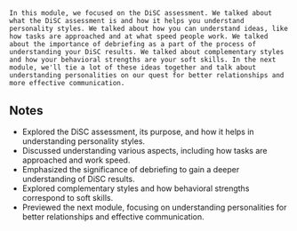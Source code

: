 ## 
```
In this module, we focused on the DiSC assessment. We talked about what the DiSC assessment is and how it helps you understand personality styles. We talked about how you can understand ideas, like how tasks are approached and at what speed people work. We talked about the importance of debriefing as a part of the process of understanding your DiSC results. We talked about complementary styles and how your behavioral strengths are your soft skills. In the next module, we'll tie a lot of these ideas together and talk about understanding personalities on our quest for better relationships and more effective communication.
```

## Notes
- Explored the DiSC assessment, its purpose, and how it helps in understanding personality styles.
- Discussed understanding various aspects, including how tasks are approached and work speed.
- Emphasized the significance of debriefing to gain a deeper understanding of DiSC results.
- Explored complementary styles and how behavioral strengths correspond to soft skills.
- Previewed the next module, focusing on understanding personalities for better relationships and effective communication.